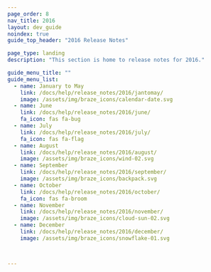 ```yaml
---
page_order: 8
nav_title: 2016
layout: dev_guide
noindex: true
guide_top_header: "2016 Release Notes"

page_type: landing
description: "This section is home to release notes for 2016."

guide_menu_title: ""
guide_menu_list:
  - name: January to May
    link: /docs/help/release_notes/2016/jantomay/
    image: /assets/img/braze_icons/calendar-date.svg
  - name: June
    link: /docs/help/release_notes/2016/june/
    fa_icon: fas fa-bug
  - name: July
    link: /docs/help/release_notes/2016/july/
    fa_icon: fas fa-flag
  - name: August
    link: /docs/help/release_notes/2016/august/
    image: /assets/img/braze_icons/wind-02.svg
  - name: September
    link: /docs/help/release_notes/2016/september/
    image: /assets/img/braze_icons/backpack.svg
  - name: October
    link: /docs/help/release_notes/2016/october/
    fa_icon: fas fa-broom
  - name: November
    link: /docs/help/release_notes/2016/november/
    image: /assets/img/braze_icons/cloud-sun-02.svg
  - name: December
    link: /docs/help/release_notes/2016/december/
    image: /assets/img/braze_icons/snowflake-01.svg



---
```

